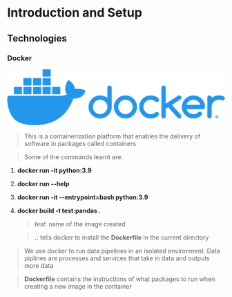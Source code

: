 # Introduction and Setup

## Technologies
### Docker
![Alt](Images/docker-logo.png)
> This is a containerization platform that enables the delivery of software in packages called containers

> Some of the commands learnt are:
1. **docker run -it python:3.9**
2. **docker run --help**
3. **docker run -it --entrypoint=bash python:3.9**
4. **docker build -t test:pandas .**
    > _test_: name of the image created
    
    > **_._**: tells docker to install the **Dockerfile** in the current directory 

> We use docker to run data pipelines in an isolated environment. Data piplines are processes and services that take in data and outputs more data

> **Dockerfile** contains the instructions of what packages to run when creating a new image in the container
